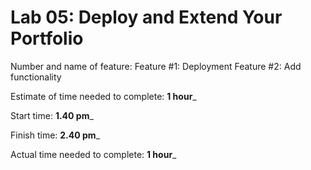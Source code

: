 # Lab 05: Deploy and Extend Your Portfolio

Number and name of feature: 
 Feature #1: Deployment
 Feature #2: Add functionality

Estimate of time needed to complete: __1 hour___

Start time: __1.40 pm___

Finish time: __2.40 pm___

Actual time needed to complete: __1 hour___